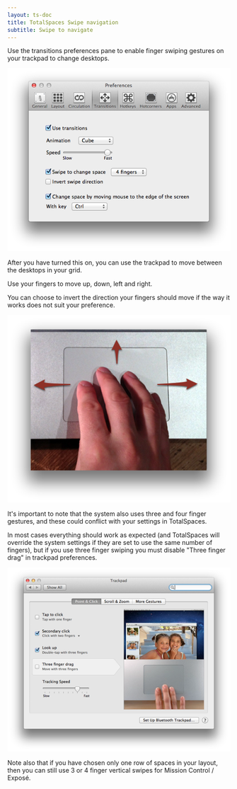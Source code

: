 ```yaml
---
layout: ts-doc
title: TotalSpaces Swipe navigation
subtitle: Swipe to navigate
---
```


Use the transitions preferences pane to enable finger swiping gestures on your trackpad to change desktops.

<img src="/images/transitions-preferences.png">

After you have turned this on, you can use the trackpad to move between the desktops in your grid.

Use your fingers to move up, down, left and right.

You can choose to invert the direction your fingers should move if the way it works does not suit your preference.

<img src="/images/swipe-fingers.png">

It's important to note that the system also uses three and four finger gestures, and these could conflict with your settings in TotalSpaces.
 
In most cases everything should work as expected (and TotalSpaces will override the system settings if they are set to use the same number of fingers), but if you use three finger swiping you must disable "Three finger drag" in trackpad preferences.

<img src="/images/trackpad-preferences.png">

Note also that if you have chosen only one row of spaces in your layout, then you can still use 3 or 4 finger vertical swipes for Mission Control / Exposé.
